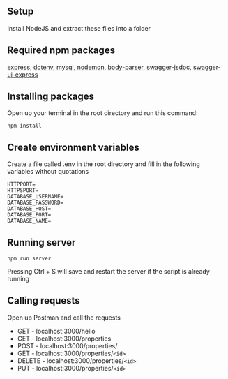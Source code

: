 ## Setup
Install NodeJS and extract these files into a folder

## Required npm packages
[express](https://www.npmjs.com/package/express), [dotenv](https://www.npmjs.com/package/dotenv), [mysql](https://www.npmjs.com/package/mysql), [nodemon](https://www.npmjs.com/package/nodemon), [body-parser](https://www.npmjs.com/package/body-parser), [swagger-jsdoc](https://www.npmjs.com/package/swagger-jsdoc), [swagger-ui-express](https://www.npmjs.com/package/swagger-ui-express)

## Installing packages
Open up your terminal in the root directory and run this command:
```
npm install
```

## Create environment variables
Create a file called .env in the root directory and fill in the following variables without quotations
```
HTTPPORT=
HTTPSPORT=
DATABASE_USERNAME=
DATABASE_PASSWORD=
DATABASE_HOST=
DATABASE_PORT=
DATABASE_NAME=
```

## Running server
```
npm run server
```
Pressing Ctrl + S will save and restart the server if the script is already running

## Calling requests
Open up Postman and call the requests
- GET    - localhost:3000/hello
- GET    - localhost:3000/properties
- POST   - localhost:3000/properties/
- GET    - localhost:3000/properties/`<id>`
- DELETE - localhost:3000/properties/`<id>`
- PUT    - localhost:3000/properties/`<id>`